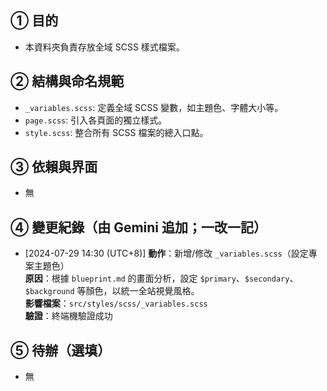 ## ① 目的
- 本資料夾負責存放全域 SCSS 樣式檔案。

## ② 結構與命名規範
- `_variables.scss`: 定義全域 SCSS 變數，如主題色、字體大小等。
- `page.scss`: 引入各頁面的獨立樣式。
- `style.scss`: 整合所有 SCSS 檔案的總入口點。

## ③ 依賴與界面
- 無

## ④ 變更紀錄（由 Gemini 追加；一改一記）
- [2024-07-29 14:30 (UTC+8)]
  **動作**：新增/修改 `_variables.scss`（設定專案主題色）  
  **原因**：根據 `blueprint.md` 的畫面分析，設定 `$primary`、`$secondary`、`$background` 等顏色，以統一全站視覺風格。  
  **影響檔案**：`src/styles/scss/_variables.scss`  
  **驗證**：終端機驗證成功

## ⑤ 待辦（選填）
- 無
